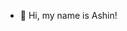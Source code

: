 - 👋 Hi, my name is Ashin!
<!---
aashroff/aashroff is a ✨ special ✨ repository because its `README.md` (this file) appears on your GitHub profile.
You can click the Preview link to take a look at your changes.
--->

